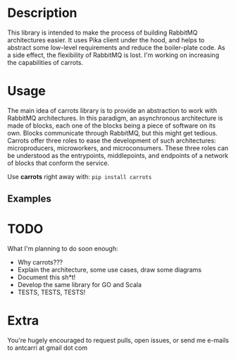 # Description
This library is intended to make the process of building RabbitMQ architectures easier. It uses Pika client under the hood,
and helps to abstract some low-level requirements and reduce the boiler-plate code.
As a side effect, the flexibility of RabbitMQ is lost. I'm working on increasing the capabilities of carrots.

# Usage
The main idea of carrots library is to provide an abstraction to work with RabbitMQ architectures.
In this paradigm, an asynchronous architecture is made of blocks, each one of the blocks being a piece of software on
its own. Blocks communicate through RabbitMQ, but this might get tedious.
Carrots offer three roles to ease the development of such architectures: microproducers, microworkers, and microconsumers.
These three roles can be understood as the entrypoints, middlepoints, and endpoints of a network of blocks that conform the service.

Use __carrots__ right away with:
`pip install carrots`
## Examples

# TODO
What I'm planning to do soon enough:
- Why carrots???
- Explain the architecture, some use cases, draw some diagrams
- Document this sh*t!
- Develop the same library for GO and Scala
- TESTS, TESTS, TESTS!

# Extra
You're hugely encouraged to request pulls, open issues, or send me e-mails to antcarri at gmail dot com